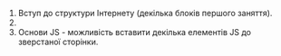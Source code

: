 1. Вступ до структури Інтернету (декілька блоків першого заняття).
2. 
3. Основи JS - можливість вставити декілька елементів JS до зверстаної сторінки.